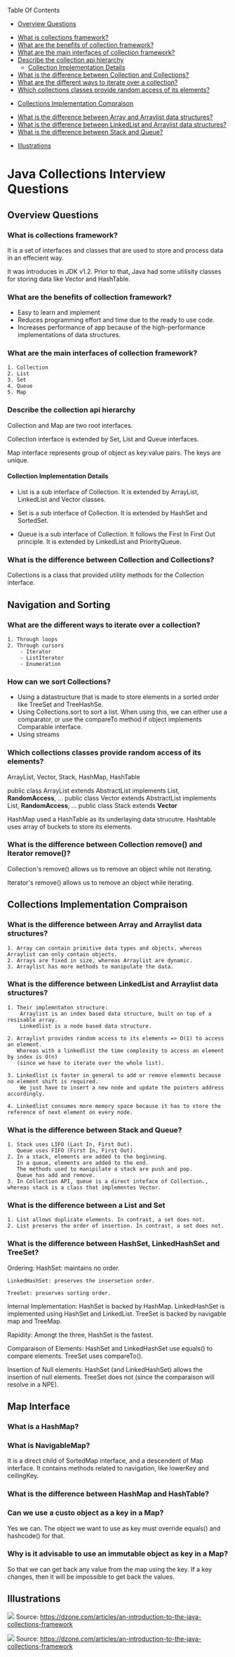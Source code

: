 Table Of Contents
* [Overview Questions](#overview-questions)
+ [What is collections framework?](#what-is-collections-framework-)
+ [What are the benefits of collection framework?](#what-are-the-benefits-of-collection-framework-)
+ [What are the main interfaces of collection framework?](#what-are-the-main-interfaces-of-collection-framework-)
+ [Describe the collection api hierarchy](#describe-the-collection-api-hierarchy)
  - [Collection Implementation Details](#collection-implementation-details)
+ [What is the difference between Collection and Collections?](#what-is-the-difference-between-collection-and-collections-)
+ [What are the different ways to iterate over a collection?](#what-are-the-different-ways-to-iterate-over-a-collection-)
+ [Which collections classes provide random access of its elements?](#which-collections-classes-provide-random-access-of-its-elements-)
* [Collections Implementation Compraison](#collections-implementation-compraison)
+ [What is the difference between Array and Arraylist data structures?](#what-is-the-difference-between-array-and-arraylist-data-structures-)
+ [What is the difference between LinkedList and Arraylist data structures?](#what-is-the-difference-between-linkedlist-and-arraylist-data-structures-)
+ [What is the difference between Stack and Queue?](#what-is-the-difference-between-stack-and-queue-)
* [Illustrations](#illustrations)
  
# Java Collections Interview Questions

## Overview Questions

### What is collections framework?
It is a set of interfaces and classes that are used to store and process data in an effecient way.

It was introduces in JDK v1.2. 
Prior to that, Java had some utilisity classes for storing data like Vector and HashTable.

### What are the benefits of collection framework?

- Easy to learn and implement
- Reduces programming effort and time due to the ready to use code.
- Increases performance of app because of the high-performance implementations of data structures.

### What are the main interfaces of collection framework?

    1. Collection
    2. List
    3. Set
    4. Queue
    5. Map
    
### Describe the collection api hierarchy

Collection and Map are two root interfaces.

Collection interface is extended by Set, List and Queue interfaces.

Map interface represents group of object as key:value pairs. The keys are unique.

#### Collection Implementation Details

- List is a sub interface of Collection. It is extended by ArrayList, LinkedList and Vector classes.

- Set is a sub interface of Collection. It is extended by HashSet and SortedSet.

- Queue is a sub interface of Collection. It follows the First In First Out principle. It is extended by LinkedList and PriorityQueue. 


### What is the difference between Collection and Collections?

Collections is a class that provided utility methods for the Collection interface.

## Navigation and Sorting

### What are the different ways to iterate over a collection?

    1. Through loops
    2. Through cursors
        - Iterator
        - ListIterator
        - Enumeration

### How can we sort Collections?

- Using a datastructure that is made to store elements in a sorted order like TreeSet and TreeHashSe.
- Using Collections.sort to sort a list. 
  When using this, we can either use a comparator, 
  or use the compareTo method if object implements Comparable interface.
- Using streams


### Which collections classes provide random access of its elements?

ArrayList, Vector, Stack, HashMap, HashTable

public class ArrayList<E> extends AbstractList<E> implements List<E>, <b>RandomAccess</b>, ...
public class Vector<E> extends AbstractList<E> implements List<E>, <b>RandomAccess</b>, ...
public class Stack<E> extends <b>Vector<E></b>

HashMap used a HashTable as its underlaying data strucutre.
Hashtable uses array of buckets to store its elements.

### What is the difference between Collection remove() and Iterator remove()?

Collection's remove() allows us to remove an object while not iterating.

Iterator's remove() allows us to remove an object while iterating.

 
## Collections Implementation Compraison

### What is the difference between Array and Arraylist data structures?

    1. Array can contain primitive data types and objects, whereas Arraylist can only contain objects.
    2. Arrays are fixed in size, whereas Arraylist are dynamic.
    3. Arraylist has more methods to manipulate the data.
    
### What is the difference between LinkedList and Arraylist data structures?

    1. Their implemntaton structure:
        Arraylist is an index based data structure, built on top of a resisable array.
        Linkedlist is a node based data structure.
        
    2. Arraylist provides random access to its elements => O(1) to access an element.
       Whereas with a linkedlist the time complexity to access an element by index is O(n) 
       (since we have to iterate over the whole list).
       
    3. Linkedlist is faster in general to add or remove elements because no element shift is required. 
        We just have to insert a new node and update the pointers address accordingly.
        
    4. Linkedlist consumes more memory space because it has to store the reference of next element on every node.     

### What is the difference between Stack and Queue?

    1. Stack uses LIFO (Last In, First Out).
       Queue uses FIFO (First In, First Out).
    2. In a stack, elements are added to the beginning.
       In a queue, elements are added to the end.
       The methods used to manipilate a stack are push and pop.
       Queue has add and remove.       
    3. In Collection API, queue is a direct inteface of Collection., whereas stack is a class that implementes Vector.                  

### What is the difference between a List and Set 
    1. List allows duplicate elements. In contrast, a set does not.
    2. List preservs the order of insertion. In contrast, a set does not.
    
### What is the difference between HashSet, LinkedHashSet and TreeSet?

Ordering: 
    HashSet: maintains no order.

    LinkedHashSet: preserves the insersetion order.

    TreeSet: preserves sorting order.

Internal Implementation:
    HashSet is backed by HashMap.
    LinkedHashSet is implemented using HashSet and LinkedList.
    TreeSet is backed by navigable map and TreeMap.

Rapidity:
    Amongt the three, HashSet is the fastest.

Comparaison of Elements:
    HashSet and LinkedHashSet use equals() to compare elements.
    TreeSet uses compareTo().    


Insertion of Null elements:
    HashSet (and LinkedHashSet) allows the insertion of null elements.
    TreeSet does not (since the comparaison will resolve in a NPE).    
    
## Map Interface

### What is a HashMap?

### What is NavigableMap?

It is a direct child of SortedMap interface, and a descendent of Map interface. 
It contains methods related to navigation, like lowerKey and ceilingKey.

### What is the difference between HashMap and HashTable?

### Can we use a custo object as a key in a Map?

Yes we can. The object we want to use as key must override equals() and hashcode() for that.

### Why is it advisable to use an immutable object as key in a Map?

So that we can get back any value from the map using the key. If a key changes, 
then it will be impossible to get back the values. 


## Illustrations

![](images/collection-interface-hierarchy.png)
Source: https://dzone.com/articles/an-introduction-to-the-java-collections-framework

![](images/map-interface-hierarchy.png)
Source: https://dzone.com/articles/an-introduction-to-the-java-collections-framework